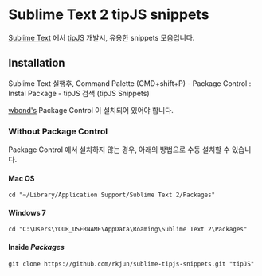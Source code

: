 Sublime Text 2 tipJS snippets
=============================

[Sublime Text][sublime] 에서 [tipJS][tipjs] 개발시, 유용한 snippets 모음입니다.

## Installation ##

Sublime Text 실행후, Command Palette (CMD+shift+P) - Package Control : Instal Package - tipJS 검색 (tipJS Snippets)

[wbond's][package_control] Package Control 이 설치되어 있어야 합니다.

### Without Package Control ###

Package Control 에서 설치하지 않는 경우, 아래의 방법으로 수동 설치할 수 있습니다.

#### Mac OS ####

    cd "~/Library/Application Support/Sublime Text 2/Packages"
    
#### Windows 7 ####
    
    cd "C:\Users\YOUR_USERNAME\AppData\Roaming\Sublime Text 2\Packages"
    
#### Inside _Packages_ ####
    
    git clone https://github.com/rkjun/sublime-tipjs-snippets.git "tipJS"


[tipjs]: http://tipjs.com/
[sublime]: http://www.sublimetext.com/
[sublime3]: http://www.sublimetext.com/3
[package_control]: http://wbond.net/sublime_packages/package_control

